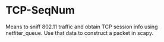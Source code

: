 # TCP-SeqNum
Means to sniff 802.11 traffic and obtain TCP session info using netfiter_queue. Use that data to construct a packet in scapy. 
